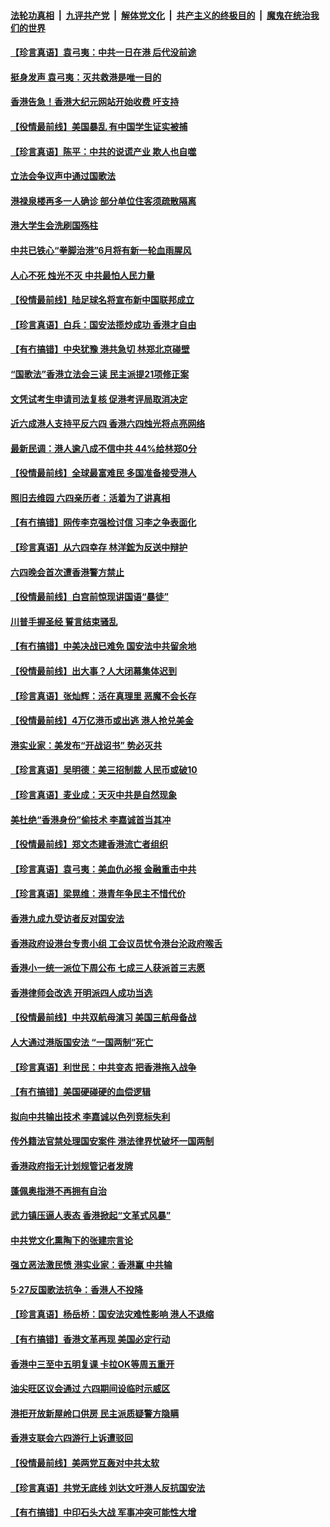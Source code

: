 ####  [法轮功真相](../../../../basic/blob/master/README.md?t=06080531) &nbsp;|&nbsp; [九评共产党](../../../../9ping.md/blob/master/README.md?t=06080531) &nbsp;|&nbsp; [解体党文化](../../../../jtdwh.md/blob/master/README.md?t=06080531)  &nbsp;|&nbsp; [共产主义的终极目的](../../../../gczydzjmd.md/blob/master/README.md?t=06080531) &nbsp;|&nbsp; [魔鬼在统治我们的世界](../../../../mgztzwmdsj.md/blob/master/README.md?t=06080531) 

#### [【珍言真语】袁弓夷：中共一日在港 后代没前途](../pages/nsc415/n12166924.md?t=06080531) 

#### [挺身发声 袁弓夷：灭共救港是唯一目的](../pages/nsc415/n12166844.md?t=06080531) 

#### [香港告急！香港大纪元网站开始收费 吁支持](../pages/nsc415/n12166705.md?t=06080531) 

#### [【役情最前线】美国暴乱 有中国学生证实被捕](../pages/nsc415/n12164772.md?t=06080531) 

#### [【珍言真语】陈平：中共的说谎产业 欺人也自噬](../pages/nsc415/n12164007.md?t=06080531) 

#### [立法会争议声中通过国歌法](../pages/nsc415/n12162797.md?t=06080531) 

#### [港禄泉楼再多一人确诊 部分单位住客须疏散隔离](../pages/nsc415/n12162773.md?t=06080531) 

#### [港大学生会洗刷国殇柱](../pages/nsc415/n12162698.md?t=06080531) 

#### [中共已铁心“拳脚治港”6月将有新一轮血雨腥风](../pages/nsc415/n12162703.md?t=06080531) 

#### [人心不死 烛光不灭 中共最怕人民力量](../pages/nsc415/n12162423.md?t=06080531) 

#### [【役情最前线】陆足球名将宣布新中国联邦成立](../pages/nsc415/n12162286.md?t=06080531) 

#### [【珍言真语】白兵：国安法揽炒成功 香港才自由](../pages/nsc415/n12161050.md?t=06080531) 

#### [【有冇搞错】中央犹豫 港共急切 林郑北京碰壁](../pages/nsc415/n12161924.md?t=06080531) 

#### [“国歌法”香港立法会三读 民主派提21项修正案](../pages/nsc415/n12159593.md?t=06080531) 

#### [文凭试考生申请司法复核 促港考评局取消决定](../pages/nsc415/n12159515.md?t=06080531) 

#### [近六成港人支持平反六四 香港六四烛光将点亮网络](../pages/nsc415/n12159360.md?t=06080531) 

#### [最新民调：港人逾八成不信中共 44%给林郑0分](../pages/nsc415/n12159317.md?t=06080531) 

#### [【役情最前线】全球最富难民 多国准备接受港人](../pages/nsc415/n12159253.md?t=06080531) 

#### [照旧去维园 六四亲历者：活着为了讲真相](../pages/nsc415/n12159127.md?t=06080531) 

#### [【有冇搞错】网传李克强检讨信 习李之争表面化](../pages/nsc415/n12158883.md?t=06080531) 

#### [【珍言真语】从六四幸存 林洋鋐为反送中辩护](../pages/nsc415/n12158285.md?t=06080531) 

#### [六四晚会首次遭香港警方禁止](../pages/nsc415/n12156653.md?t=06080531) 

#### [【役情最前线】白宫前惊现讲国语“暴徒”](../pages/nsc415/n12156240.md?t=06080531) 

#### [川普手握圣经 誓言结束骚乱](../pages/nsc415/n12156521.md?t=06080531) 

#### [【有冇搞错】中美决战已难免 国安法中共留余地](../pages/nsc415/n12156164.md?t=06080531) 

#### [【役情最前线】出大事？人大闭幕集体迟到](../pages/nsc415/n12153536.md?t=06080531) 

#### [【珍言真语】张灿辉：活在真理里 恶魔不会长存](../pages/nsc415/n12152776.md?t=06080531) 

#### [【役情最前线】4万亿港币或出逃 港人抢兑美金](../pages/nsc415/n12150721.md?t=06080531) 

#### [港实业家：美发布“开战诏书” 势必灭共](../pages/nsc415/n12150873.md?t=06080531) 

#### [【珍言真语】吴明德：美三招制裁 人民币或破10](../pages/nsc415/n12150285.md?t=06080531) 

#### [【珍言真语】麦业成：天灭中共是自然现象](../pages/nsc415/n12149003.md?t=06080531) 

#### [美杜绝“香港身份”偷技术 李嘉诚首当其冲](../pages/nsc415/n12148885.md?t=06080531) 

#### [【役情最前线】郑文杰建香港流亡者组织](../pages/nsc415/n12147426.md?t=06080531) 

#### [【珍言真语】袁弓夷：美血仇必报 金融重击中共](../pages/nsc415/n12146522.md?t=06080531) 

#### [【珍言真语】梁晃维：港青年争民主不惜代价](../pages/nsc415/n12144945.md?t=06080531) 

#### [香港九成九受访者反对国安法](../pages/nsc415/n12145036.md?t=06080531) 

#### [香港政府设港台专责小组 工会议员忧令港台沦政府喉舌](../pages/nsc415/n12145015.md?t=06080531) 

#### [香港小一统一派位下周公布 七成三人获派首三志愿](../pages/nsc415/n12144994.md?t=06080531) 

#### [香港律师会改选 开明派四人成功当选](../pages/nsc415/n12144976.md?t=06080531) 

#### [【役情最前线】中共双航母演习 美国三航母备战](../pages/nsc415/n12144826.md?t=06080531) 

#### [人大通过港版国安法 “一国两制”死亡](../pages/nsc415/n12144662.md?t=06080531) 

#### [【珍言真语】利世民：中共变态 把香港拖入战争](../pages/nsc415/n12143616.md?t=06080531) 

#### [【有冇搞错】美国硬碰硬的血偿逻辑](../pages/nsc415/n12144160.md?t=06080531) 

#### [拟向中共输出技术 李嘉诚以色列竞标失利](../pages/nsc415/n12143964.md?t=06080531) 

#### [传外籍法官禁处理国安案件 港法律界忧破坏一国两制](../pages/nsc415/n12142208.md?t=06080531) 

#### [香港政府指无计划规管记者发牌](../pages/nsc415/n12142183.md?t=06080531) 

#### [蓬佩奥指港不再拥有自治](../pages/nsc415/n12142139.md?t=06080531) 

#### [武力镇压逼人表态 香港掀起“文革式风暴”](../pages/nsc415/n12141910.md?t=06080531) 

#### [中共党文化熏陶下的张建宗言论](../pages/nsc415/n12141935.md?t=06080531) 

#### [强立恶法激民愤 港实业家：香港赢 中共输](../pages/nsc415/n12141818.md?t=06080531) 

#### [5·27反国歌法抗争：香港人不投降](../pages/nsc415/n12141613.md?t=06080531) 

#### [【珍言真语】杨岳桥：国安法灾难性影响 港人不退缩](../pages/nsc415/n12140709.md?t=06080531) 

#### [【有冇搞错】香港文革再现 美国必定行动](../pages/nsc415/n12141152.md?t=06080531) 

#### [香港中三至中五明复课 卡拉OK等周五重开](../pages/nsc415/n12139183.md?t=06080531) 

#### [油尖旺区议会通过 六四期间设临时示威区](../pages/nsc415/n12139108.md?t=06080531) 

#### [港拒开放新屋岭口供房 民主派质疑警方隐瞒](../pages/nsc415/n12139099.md?t=06080531) 

#### [香港支联会六四游行上诉遭驳回](../pages/nsc415/n12139081.md?t=06080531) 

#### [【役情最前线】美两党互轰对中共太软](../pages/nsc415/n12138561.md?t=06080531) 

#### [【珍言真语】共党无底线 刘达文吁港人反抗国安法](../pages/nsc415/n12138914.md?t=06080531) 

#### [【有冇搞错】中印石头大战 军事冲突可能性大增](../pages/nsc415/n12138429.md?t=06080531) 

